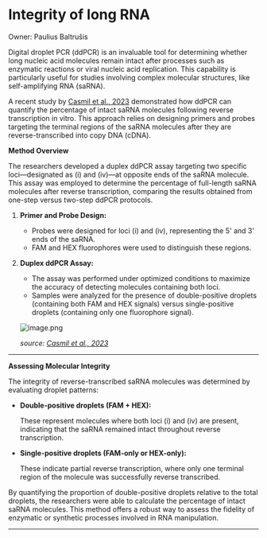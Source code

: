# Integrity of long RNA

Owner: Paulius Baltrušis

Digital droplet PCR (ddPCR) is an invaluable tool for determining whether long nucleic acid molecules remain intact after processes such as enzymatic reactions or viral nucleic acid replication. This capability is particularly useful for studies involving complex molecular structures, like self-amplifying RNA (saRNA).

A recent study by [Casmil et al., 2023]([https://www.nature.com/articles/s41598-023-46314-6](https://www.nature.com/articles/s41598-023-46314-6)) demonstrated how ddPCR can quantify the percentage of intact saRNA molecules following reverse transcription in vitro. This approach relies on designing primers and probes targeting the terminal regions of the saRNA molecules after they are reverse-transcribed into copy DNA (cDNA).

**Method Overview**

The researchers developed a duplex ddPCR assay targeting two specific loci—designated as (i) and (iv)—at opposite ends of the saRNA molecule. This assay was employed to determine the percentage of full-length saRNA molecules after reverse transcription, comparing the results obtained from one-step versus two-step ddPCR protocols.

1. **Primer and Probe Design:**
    - Probes were designed for loci (i) and (iv), representing the 5' and 3' ends of the saRNA.
    - FAM and HEX fluorophores were used to distinguish these regions.
2. **Duplex ddPCR Assay:**
    - The assay was performed under optimized conditions to maximize the accuracy of detecting molecules containing both loci.
    - Samples were analyzed for the presence of double-positive droplets (containing both FAM and HEX signals) versus single-positive droplets (containing only one fluorophore signal).
    
    ![image.png](Integrity%20of%20long%20RNA%201421bbe397bb80eb9125fc588f4b1ebd/image.png)
    
    *source: [Casmil et al., 2023]([https://www.nature.com/articles/s41598-023-46314-6](https://www.nature.com/articles/s41598-023-46314-6))* 
    

---

**Assessing Molecular Integrity**

The integrity of reverse-transcribed saRNA molecules was determined by evaluating droplet patterns:

- **Double-positive droplets (FAM + HEX):**
    
    These represent molecules where both loci (i) and (iv) are present, indicating that the saRNA remained intact throughout reverse transcription.
    
- **Single-positive droplets (FAM-only or HEX-only):**
    
    These indicate partial reverse transcription, where only one terminal region of the molecule was successfully reverse transcribed.
    

By quantifying the proportion of double-positive droplets relative to the total droplets, the researchers were able to calculate the percentage of intact saRNA molecules. This method offers a robust way to assess the fidelity of enzymatic or synthetic processes involved in RNA manipulation.

---